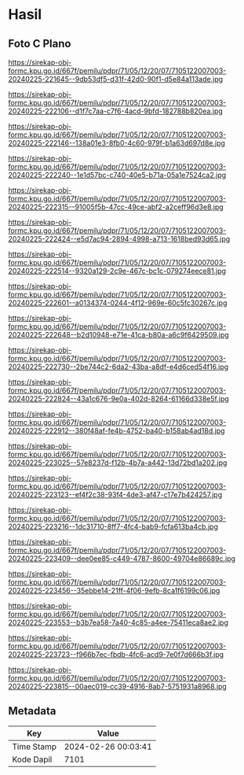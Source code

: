 # Hasil

## Foto C Plano

https://sirekap-obj-formc.kpu.go.id/667f/pemilu/pdpr/71/05/12/20/07/7105122007003-20240225-221645--9db53df5-d31f-42d0-90f1-d5e84a113ade.jpg

https://sirekap-obj-formc.kpu.go.id/667f/pemilu/pdpr/71/05/12/20/07/7105122007003-20240225-222106--d1f7c7aa-c7f6-4acd-9bfd-182788b820ea.jpg

https://sirekap-obj-formc.kpu.go.id/667f/pemilu/pdpr/71/05/12/20/07/7105122007003-20240225-222146--138a01e3-8fb0-4c60-979f-b1a63d697d8e.jpg

https://sirekap-obj-formc.kpu.go.id/667f/pemilu/pdpr/71/05/12/20/07/7105122007003-20240225-222240--1e1d57bc-c740-40e5-b71a-05a1e7524ca2.jpg

https://sirekap-obj-formc.kpu.go.id/667f/pemilu/pdpr/71/05/12/20/07/7105122007003-20240225-222315--91005f5b-47cc-49ce-abf2-a2ceff96d3e8.jpg

https://sirekap-obj-formc.kpu.go.id/667f/pemilu/pdpr/71/05/12/20/07/7105122007003-20240225-222424--e5d7ac94-2894-4998-a713-1618bed93d65.jpg

https://sirekap-obj-formc.kpu.go.id/667f/pemilu/pdpr/71/05/12/20/07/7105122007003-20240225-222514--9320a129-2c9e-467c-bc1c-079274eece81.jpg

https://sirekap-obj-formc.kpu.go.id/667f/pemilu/pdpr/71/05/12/20/07/7105122007003-20240225-222601--a0134374-0244-4f12-969e-60c5fc30267c.jpg

https://sirekap-obj-formc.kpu.go.id/667f/pemilu/pdpr/71/05/12/20/07/7105122007003-20240225-222648--b2d10948-e71e-41ca-b80a-a6c9f6429509.jpg

https://sirekap-obj-formc.kpu.go.id/667f/pemilu/pdpr/71/05/12/20/07/7105122007003-20240225-222730--2be744c2-6da2-43ba-a8df-e4d6ced54f16.jpg

https://sirekap-obj-formc.kpu.go.id/667f/pemilu/pdpr/71/05/12/20/07/7105122007003-20240225-222824--43a1c676-9e0a-402d-8264-61166d338e5f.jpg

https://sirekap-obj-formc.kpu.go.id/667f/pemilu/pdpr/71/05/12/20/07/7105122007003-20240225-222912--380f48af-fe4b-4752-ba40-b158ab4ad18d.jpg

https://sirekap-obj-formc.kpu.go.id/667f/pemilu/pdpr/71/05/12/20/07/7105122007003-20240225-223025--57e8237d-f12b-4b7a-a442-13d72bd1a202.jpg

https://sirekap-obj-formc.kpu.go.id/667f/pemilu/pdpr/71/05/12/20/07/7105122007003-20240225-223123--ef4f2c38-93f4-4de3-af47-c17e7b424257.jpg

https://sirekap-obj-formc.kpu.go.id/667f/pemilu/pdpr/71/05/12/20/07/7105122007003-20240225-223216--1dc31710-8ff7-4fc4-bab9-fcfa613ba4cb.jpg

https://sirekap-obj-formc.kpu.go.id/667f/pemilu/pdpr/71/05/12/20/07/7105122007003-20240225-223409--dee0ee85-c449-4787-8600-49704e86689c.jpg

https://sirekap-obj-formc.kpu.go.id/667f/pemilu/pdpr/71/05/12/20/07/7105122007003-20240225-223456--35ebbe14-21ff-4f06-9efb-8ca1f6199c06.jpg

https://sirekap-obj-formc.kpu.go.id/667f/pemilu/pdpr/71/05/12/20/07/7105122007003-20240225-223553--b3b7ea58-7a40-4c85-a4ee-75411eca8ae2.jpg

https://sirekap-obj-formc.kpu.go.id/667f/pemilu/pdpr/71/05/12/20/07/7105122007003-20240225-223723--f966b7ec-fbdb-4fc6-acd9-7e0f7d666b3f.jpg

https://sirekap-obj-formc.kpu.go.id/667f/pemilu/pdpr/71/05/12/20/07/7105122007003-20240225-223815--00aec019-cc39-4916-8ab7-5751931a8968.jpg


## Metadata

| Key        | Value               |
| ---------- | ------------------- |
| Time Stamp | 2024-02-26 00:03:41 |
| Kode Dapil | 7101                |



